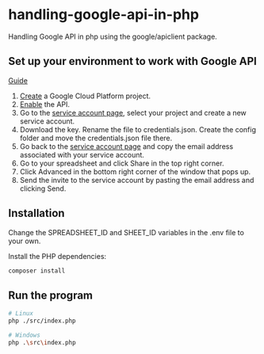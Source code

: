 # handling-google-api-in-php

Handling Google API in php using the google/apiclient package.

## Set up your environment to work with Google API

[Guide](https://www.roelpeters.be/solved-the-caller-does-not-have-permission-using-the-api-with-a-private-google-spreadsheet/)

1. [Create](https://cloud.google.com/resource-manager/docs/creating-managing-projects) a Google Cloud Platform project.
2. [Enable](https://console.cloud.google.com/apis/library/sheets.googleapis.com?q=spreadsheet&id=739c20c5-5641-41e8-a938-e55ddc082ad1&supportedpurview=project) the API.
3. Go to the [service account page](https://console.cloud.google.com/iam-admin/serviceaccounts), select your project and create a new service account.
4. Download the key. Rename the file to credentials.json. Create the config folder and move the credentials.json file there.
5. Go back to the [service account page](https://console.cloud.google.com/iam-admin/serviceaccounts) and copy the email address associated with your service account.
6. Go to your spreadsheet and click Share in the top right corner.
7. Click Advanced in the bottom right corner of the window that pops up.
8. Send the invite to the service account by pasting the email address and clicking Send.

## Installation

Change the SPREADSHEET_ID and SHEET_ID variables in the .env file to your own.

Install the PHP dependencies:

```bash
composer install
```

## Run the program

```bash
# Linux
php ./src/index.php

# Windows
php .\src\index.php
```
